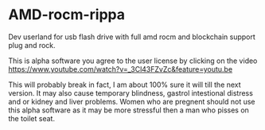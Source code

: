 # AMD-rocm-rippa
Dev userland for usb flash drive with full amd rocm and blockchain support plug and rock.

This is alpha software you agree to the user license by clicking on the video
https://www.youtube.com/watch?v=_3Cl43FZvZc&feature=youtu.be

This will probably break in fact, I am about 100% sure it will till the next version.
It may also cause temporary blindness, gastrol intestional distress and or kidney and liver problems.
Women who are pregnent should not use this alpha software as it may be more stressful then a man who pisses on the 
toilet seat.
